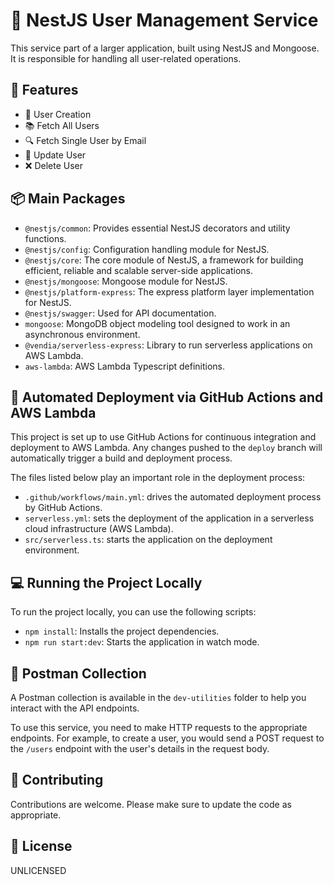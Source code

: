 # 🚀 NestJS User Management Service

This service part of a larger application, built using NestJS and Mongoose. It is responsible for handling all user-related operations.

## 🎯 Features

- 📝 User Creation
- 📚 Fetch All Users
- 🔍 Fetch Single User by Email
- 🔄 Update User
- ❌ Delete User

## 📦 Main Packages

- `@nestjs/common`: Provides essential NestJS decorators and utility functions.
- `@nestjs/config`: Configuration handling module for NestJS.
- `@nestjs/core`: The core module of NestJS, a framework for building efficient, reliable and scalable server-side applications.
- `@nestjs/mongoose`: Mongoose module for NestJS.
- `@nestjs/platform-express`: The express platform layer implementation for NestJS.
- `@nestjs/swagger`: Used for API documentation.
- `mongoose`: MongoDB object modeling tool designed to work in an asynchronous environment.
- `@vendia/serverless-express`: Library to run serverless applications on AWS Lambda.
- `aws-lambda`: AWS Lambda Typescript definitions.

## 🚀 Automated Deployment via GitHub Actions and AWS Lambda

This project is set up to use GitHub Actions for continuous integration and deployment to AWS Lambda. Any changes pushed to the `deploy` branch will automatically trigger a build and deployment process.

The files listed below play an important role in the deployment process:
- `.github/workflows/main.yml`: drives the automated deployment process by GitHub Actions.
- `serverless.yml`: sets the deployment of the application in a serverless cloud infrastructure (AWS Lambda).
- `src/serverless.ts`: starts the application on the deployment environment.

## 💻 Running the Project Locally

To run the project locally, you can use the following scripts:

- `npm install`: Installs the project dependencies.
- `npm run start:dev`: Starts the application in watch mode.

## 📮 Postman Collection

A Postman collection is available in the `dev-utilities` folder to help you interact with the API endpoints.

To use this service, you need to make HTTP requests to the appropriate endpoints. For example, to create a user, you would send a POST request to the `/users` endpoint with the user's details in the request body.

## 🤝 Contributing

Contributions are welcome. Please make sure to update the code as appropriate.

## 📄 License

UNLICENSED
